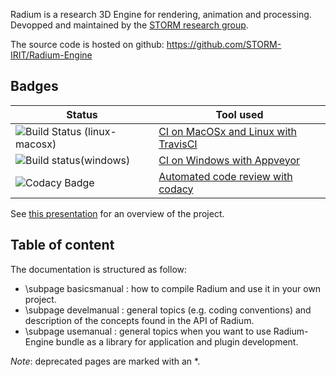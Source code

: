 Radium is a research 3D Engine for rendering, animation and processing.
Devopped and maintained by the [STORM research group](https://www.irit.fr/STORM/site/).

The source code is hosted on github: https://github.com/STORM-IRIT/Radium-Engine

## Badges
   Status     |    Tool used
------------- | -------------
![Build Status (linux-macosx)](https://travis-ci.com/STORM-IRIT/Radium-Engine.svg?branch=master)  | [CI on MacOSx and Linux with TravisCI](https://travis-ci.com/STORM-IRIT/Radium-Engine)
![Build status(windows)](https://ci.appveyor.com/api/projects/status/y782apb6urx0krj3/branch/master?svg=true) | [CI on Windows with Appveyor](https://ci.appveyor.com/project/nmellado/radium-engine/branch/master)
![Codacy Badge](https://api.codacy.com/project/badge/Grade/faf8701c9fb142f7b6215871ec40c5fe)| [Automated code review with codacy](https://app.codacy.com/app/STORM/Radium-Engine?utm_source=github.com&utm_medium=referral&utm_content=STORM-IRIT/Radium-Engine&utm_campaign=Badge_Grade_Dashboard)

See [this presentation](https://docs.google.com/presentation/d/12W2KXY7ctJXFIelmgNEn7obiBv_E4bmcMl3mXeJPVgc/edit?usp=sharing) for an overview of the project.

## Table of content
The documentation is structured as follow:
 - \subpage basicsmanual : how to compile Radium and use it in your own project.
 - \subpage develmanual : general topics (e.g. coding conventions) and description of the concepts found in the API of Radium.
 - \subpage usemanual : general topics when you want to use Radium-Engine bundle as a library for application and plugin development.

*Note*: deprecated pages are marked with an *.



